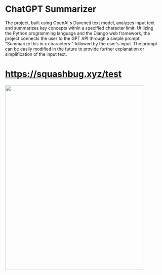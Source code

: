 # ChatGPT Summarizer

The project, built using OpenAI's Daveneti text model, analyzes input text and summarizes key concepts within a specified character limit. Utilizing the Python programming language and the Django web framework, the project connects the user to the GPT API through a simple prompt, "Summarize this in x characters:" followed by the user's input. The prompt can be easily modified in the future to provide further explanation or simplification of the input text.

# https://squashbug.xyz/test

<img src="https://i.imgur.com/Lj0yFJS.png" width="450" height="600" />
